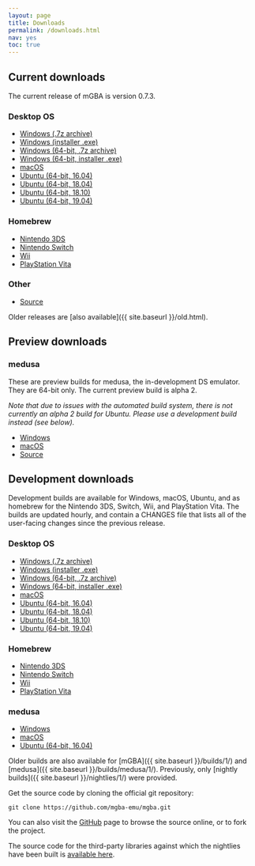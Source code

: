 ```yaml
---
layout: page
title: Downloads
permalink: /downloads.html
nav: yes
toc: true
---
```


Current downloads
-----------------

The current release of mGBA is version 0.7.3.

### Desktop OS
* [Windows (.7z archive)](https://github.com/mgba-emu/mgba/releases/download/0.7.3/mGBA-0.7.3-win32.7z)
* [Windows (installer .exe)](https://github.com/mgba-emu/mgba/releases/download/0.7.3/mGBA-0.7.3-win32-installer.exe)
* [Windows (64-bit, .7z archive)](https://github.com/mgba-emu/mgba/releases/download/0.7.3/mGBA-0.7.3-win64.7z)
* [Windows (64-bit, installer .exe)](https://github.com/mgba-emu/mgba/releases/download/0.7.3/mGBA-0.7.3-win64-installer.exe)
* [macOS](https://github.com/mgba-emu/mgba/releases/download/0.7.3/mGBA-0.7.3-osx.tar.xz)
* [Ubuntu (64-bit, 16.04)](https://github.com/mgba-emu/mgba/releases/download/0.7.3/mGBA-0.7.3-ubuntu64-xenial.tar.xz)
* [Ubuntu (64-bit, 18.04)](https://github.com/mgba-emu/mgba/releases/download/0.7.3/mGBA-0.7.3-ubuntu64-bionic.tar.xz)
* [Ubuntu (64-bit, 18.10)](https://github.com/mgba-emu/mgba/releases/download/0.7.3/mGBA-0.7.3-ubuntu64-cosmic.tar.xz)
* [Ubuntu (64-bit, 19.04)](https://github.com/mgba-emu/mgba/releases/download/0.7.3/mGBA-0.7.3-ubuntu64-disco.tar.xz)

### Homebrew
* [Nintendo 3DS](https://github.com/mgba-emu/mgba/releases/download/0.7.3/mGBA-0.7.3-3ds.7z)
* [Nintendo Switch](https://github.com/mgba-emu/mgba/releases/download/0.7.3/mGBA-0.7.3-switch.7z)
* [Wii](https://github.com/mgba-emu/mgba/releases/download/0.7.3/mGBA-0.7.3-wii.7z)
* [PlayStation Vita](https://github.com/mgba-emu/mgba/releases/download/0.7.3/mGBA-0.7.3-vita.7z)

### Other
* [Source](https://github.com/mgba-emu/mgba/archive/0.7.3.tar.gz)

Older releases are [also available]({{ site.baseurl }}/old.html).

Preview downloads
-----------------

### medusa

These are preview builds for medusa, the in-development DS emulator. They are 64-bit only. The current preview build is alpha 2.

_Note that due to issues with the automated build system, there is not currently an alpha 2 build for Ubuntu.
Please use a development build instead (see below)._

* [Windows](https://github.com/mgba-emu/mgba/releases/download/medusa-a2/medusa-a2-win64.7z)
* [macOS](https://github.com/mgba-emu/mgba/releases/download/medusa-a2/medusa-a2-osx.tar.xz)
* [Source](https://github.com/mgba-emu/mgba/archive/medusa-a2.tar.gz)

Development downloads
---------------------

Development builds are available for Windows, macOS, Ubuntu, and as homebrew for the Nintendo 3DS, Switch, Wii, and PlayStation Vita.
The builds are updated hourly, and contain a CHANGES file that lists all of the user-facing changes since the previous release.

### Desktop OS
* [Windows (.7z archive)](https://s3.amazonaws.com/mgba/mGBA-build-latest-win32.7z)
* [Windows (installer .exe)](https://s3.amazonaws.com/mgba/mGBA-build-latest-win32.exe)
* [Windows (64-bit, .7z archive)](https://s3.amazonaws.com/mgba/mGBA-build-latest-win64.7z)
* [Windows (64-bit, installer .exe)](https://s3.amazonaws.com/mgba/mGBA-build-latest-win64.exe)
* [macOS](https://s3.amazonaws.com/mgba/mGBA-build-latest-osx.tar.xz)
* [Ubuntu (64-bit, 16.04)](https://s3.amazonaws.com/mgba/mGBA-build-latest-ubuntu64-xenial.tar.xz)
* [Ubuntu (64-bit, 18.04)](https://s3.amazonaws.com/mgba/mGBA-build-latest-ubuntu64-bionic.tar.xz)
* [Ubuntu (64-bit, 18.10)](https://s3.amazonaws.com/mgba/mGBA-build-latest-ubuntu64-cosmic.tar.xz)
* [Ubuntu (64-bit, 19.04)](https://s3.amazonaws.com/mgba/mGBA-build-latest-ubuntu64-disco.tar.xz)

### Homebrew
* [Nintendo 3DS](https://s3.amazonaws.com/mgba/mGBA-build-latest-3ds.7z)
* [Nintendo Switch](https://s3.amazonaws.com/mgba/mGBA-build-latest-switch.7z)
* [Wii](https://s3.amazonaws.com/mgba/mGBA-build-latest-wii.7z)
* [PlayStation Vita](https://s3.amazonaws.com/mgba/mGBA-build-latest-vita.7z)

### medusa
* [Windows](https://s3.amazonaws.com/mgba/medusa-build-latest-win64.7z)
* [macOS](https://s3.amazonaws.com/mgba/medusa-build-latest-osx.tar.xz)
* [Ubuntu (64-bit, 16.04)](https://s3.amazonaws.com/mgba/medusa-build-latest-ubuntu64-xenial.tar.xz)

Older builds are also available for [mGBA]({{ site.baseurl }}/builds/1/) and [medusa]({{ site.baseurl }}/builds/medusa/1/).
Previously, only [nightly builds]({{ site.baseurl }}/nightlies/1/) were provided.

Get the source code by cloning the official git repository:

    git clone https://github.com/mgba-emu/mgba.git

You can also visit the [GitHub](https://github.com/mgba-emu/mgba/) page to browse the source online, or to fork the project.

The source code for the third-party libraries against which the nightlies have been built is [available here](https://github.com/mgba-emu/dependencies).
